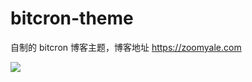# bitcron-theme
自制的 bitcron 博客主题，博客地址 https://zoomyale.com

![](http://7xrasx.com1.z0.glb.clouddn.com/%E4%B9%9F%E8%80%8C%E7%9A%84%E5%8D%9A%E5%AE%A2.png)